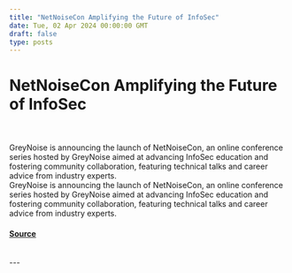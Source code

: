 ```yaml
---
title: "NetNoiseCon Amplifying the Future of InfoSec"
date: Tue, 02 Apr 2024 00:00:00 GMT
draft: false
type: posts
---
```

# NetNoiseCon Amplifying the Future of InfoSec

<br/>

<br/>
GreyNoise is announcing the launch of NetNoiseCon, an online conference series hosted by GreyNoise aimed at advancing InfoSec education and fostering community collaboration, featuring technical talks and career advice from industry experts.
<br/>
GreyNoise is announcing the launch of NetNoiseCon, an online conference series hosted by GreyNoise aimed at advancing InfoSec education and fostering community collaboration, featuring technical talks and career advice from industry experts.

#### [Source](https://www.greynoise.io/blog/netnoisecon-amplifying-the-future-of-infosec)

<br/>
---
